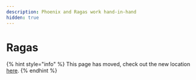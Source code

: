 ```yaml
---
description: Phoenix and Ragas work hand-in-hand
hidden: true
---
```


# Ragas

{% hint style="info" %}
This page has moved, check out the new location [here](https://arize.com/docs/phoenix/integrations/evaluation-libraries/ragas).
{% endhint %}
